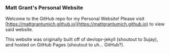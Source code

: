 ### Matt Grant's Personal Website

Welcome to the GitHub repo for my Personal Website! Please visit [https://mattgrantumich.github.io](https://mattgrantumich.github.io) to view said website.

This website was originally built off of devlopr-jekyll (shoutout to Sujay), and hosted on GitHub Pages (shoutout to uh... GitHub?).
